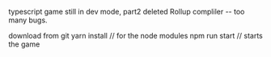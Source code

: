 typescript game still in dev mode, part2 deleted Rollup compliler -- too many bugs.

download from git
yarn install // for the node modules
npm run start // starts the game